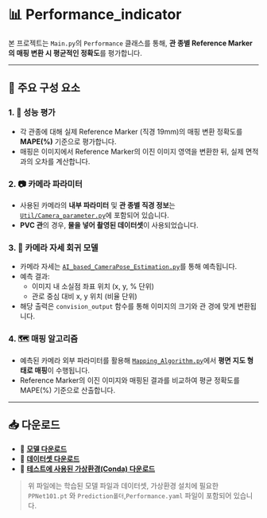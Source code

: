 # 📊 Performance_indicator

본 프로젝트는 `Main.py`의 `Performance` 클래스를 통해, **관 종별 Reference Marker의 매핑 변환 시 평균적인 정확도**를 평가합니다.

---

## 📌 주요 구성 요소

### 1. 🎯 성능 평가
- 각 관종에 대해 실제 Reference Marker (직경 19mm)의 매핑 변환 정확도를 **MAPE(%)** 기준으로 평가합니다.
- 매핑은 이미지에서 Reference Marker의 이진 이미지 영역을 변환한 뒤, 실제 면적과의 오차를 계산합니다.

### 2. 📷 카메라 파라미터
- 사용된 카메라의 **내부 파라미터** 및 **관 종별 직경 정보**는 [`Util/Camera_parameter.py`](./Util/Camera_parameter.py)에 포함되어 있습니다.
- **PVC 관**의 경우, **물을 넣어 촬영된 데이터셋**이 사용되었습니다.

### 3. 🧠 카메라 자세 회귀 모델
- 카메라 자세는 [`AI_based_CameraPose_Estimation.py`](./AI_based_CameraPose_Estimation.py)를 통해 예측됩니다.
- 예측 결과:
  - 이미지 내 소실점 좌표 위치 (x, y, % 단위)
  - 관로 중심 대비 x, y 위치 (비율 단위)
- 해당 출력은 `convision_output` 함수를 통해 이미지의 크기와 관 경에 맞게 변환됩니다.

### 4. 🗺️ 매핑 알고리즘
- 예측된 카메라 외부 파라미터를 활용해 [`Mapping_Algorithm.py`](./Mapping_Algorithm.py)에서 **평면 지도 형태로 매핑**이 수행됩니다.
- Reference Marker의 이진 이미지와 매핑된 결과를 비교하여 평균 정확도를 MAPE(%) 기준으로 산출합니다.

---

## 📥 다운로드
- 🔗 **[모델 다운로드](https://drive.google.com/file/d/1hQzI-rVq_Br3iA5lejnrL-r_7RyDUkZO/view?usp=drive_link)**
- 🔗 **[데이터셋 다운로드](https://drive.google.com/file/d/1ek2y7ZldS0WOKKWS6aWuvQdbuKTMbkLL/view?usp=drive_link)**
- 🔗 **[테스트에 사용된 가상환경(Conda) 다운로드](https://drive.google.com/file/d/1UdO8GioxjEhIxPFrlbxj2YyO_5R40N91/view?usp=drive_link)**

> 위 파일에는 학습된 모델 파일과 데이터셋, 가상환경 설치에 필요한 `PPNet101.pt` 와 `Prediction폴더`,`Performance.yaml` 파일이 포함되어 있습니다.
